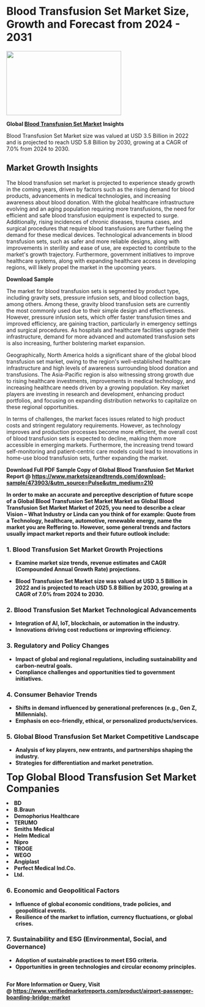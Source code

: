 <H1>Blood Transfusion Set Market Size, Growth and Forecast from 2024 - 2031</H1><img class="aligncenter size-medium wp-image-584254" src="https://thirdeyenews.in/wp-content/uploads/2024/09/Global-Market-Research-300x168.jpeg" alt="" width="300" height="168" /><p><strong>Global&nbsp;<a href="https://www.marketsizeandtrends.com/download-sample/473903/&amp;utm_source=Pulse&amp;utm_medium=210">Blood Transfusion Set Market</a> Insights</strong></p><p>Blood Transfusion Set Market size was valued at USD 3.5 Billion in 2022 and is projected to reach USD 5.8 Billion by 2030, growing at a CAGR of 7.0% from 2024 to 2030.</p><p><h2>Market Growth Insights</h2> <p>The blood transfusion set market is projected to experience steady growth in the coming years, driven by factors such as the rising demand for blood products, advancements in medical technologies, and increasing awareness about blood donation. With the global healthcare infrastructure evolving and an aging population requiring more transfusions, the need for efficient and safe blood transfusion equipment is expected to surge. Additionally, rising incidences of chronic diseases, trauma cases, and surgical procedures that require blood transfusions are further fueling the demand for these medical devices. Technological advancements in blood transfusion sets, such as safer and more reliable designs, along with improvements in sterility and ease of use, are expected to contribute to the market's growth trajectory. Furthermore, government initiatives to improve healthcare systems, along with expanding healthcare access in developing regions, will likely propel the market in the upcoming years.</p> <p><strong>Download Sample</strong></p> <p>The market for blood transfusion sets is segmented by product type, including gravity sets, pressure infusion sets, and blood collection bags, among others. Among these, gravity blood transfusion sets are currently the most commonly used due to their simple design and effectiveness. However, pressure infusion sets, which offer faster transfusion times and improved efficiency, are gaining traction, particularly in emergency settings and surgical procedures. As hospitals and healthcare facilities upgrade their infrastructure, demand for more advanced and automated transfusion sets is also increasing, further bolstering market expansion.</p> <p>Geographically, North America holds a significant share of the global blood transfusion set market, owing to the region's well-established healthcare infrastructure and high levels of awareness surrounding blood donation and transfusions. The Asia-Pacific region is also witnessing strong growth due to rising healthcare investments, improvements in medical technology, and increasing healthcare needs driven by a growing population. Key market players are investing in research and development, enhancing product portfolios, and focusing on expanding distribution networks to capitalize on these regional opportunities.</p> <p>In terms of challenges, the market faces issues related to high product costs and stringent regulatory requirements. However, as technology improves and production processes become more efficient, the overall cost of blood transfusion sets is expected to decline, making them more accessible in emerging markets. Furthermore, the increasing trend toward self-monitoring and patient-centric care models could lead to innovations in home-use blood transfusion sets, further expanding the market.</p> <p><strong></p><p><span class=""><strong>Download Full PDF Sample Copy of Global Blood Transfusion Set Market Report</strong> @ <a href="https://www.marketsizeandtrends.com/download-sample/473903/&amp;utm_source=Pulse&amp;utm_medium=210" target="_blank">https://www.marketsizeandtrends.com/download-sample/473903/&amp;utm_source=Pulse&amp;utm_medium=210</a></span></p><p>In order to make an accurate and perceptive description of future scope of a Global&nbsp;Blood Transfusion Set Market Market as Global&nbsp;Blood Transfusion Set Market Market of 2025, you need to describe a clear Vision &ndash; What Industry or Linda can you think of for example: Quote from a Technology, healthcare, automotive, renewable energy, name the market you are Reffering to. However, some general trends and factors usually impact market reports and their future outlook include:</p><h3>1.&nbsp;<strong>Blood Transfusion Set Market Growth Projections</strong></h3><ul><li>Examine market size trends, revenue estimates and CAGR (Compounded Annual Growth Rate) projections.</li><li><p>Blood Transfusion Set Market size was valued at USD 3.5 Billion in 2022 and is projected to reach USD 5.8 Billion by 2030, growing at a CAGR of 7.0% from 2024 to 2030.</p></li></ul><h3>2.&nbsp;<strong>Blood Transfusion Set Market Technological Advancements</strong></h3><ul><li>Integration of AI, IoT, blockchain, or automation in the industry.</li><li>Innovations driving cost reductions or improving efficiency.</li></ul><h3>3.&nbsp;<strong>Regulatory and Policy Changes</strong></h3><ul><li>Impact of global and regional regulations, including sustainability and carbon-neutral goals.</li><li>Compliance challenges and opportunities tied to government initiatives.</li></ul><h3>4.&nbsp;<strong>Consumer Behavior Trends</strong></h3><ul><li>Shifts in demand influenced by generational preferences (e.g., Gen Z, Millennials).</li><li>Emphasis on eco-friendly, ethical, or personalized products/services.</li></ul><h3>5.&nbsp;<strong>Global Blood Transfusion Set Market Competitive Landscape</strong></h3><ul><li>Analysis of key players, new entrants, and partnerships shaping the industry.</li><li>Strategies for differentiation and market penetration.</li></ul><p data-pm-slice="1 1 []"><span style="color: inherit; font-family: inherit; font-size: 25px;">Top Global Blood Transfusion Set Market Companies</span></p><div class="" data-test-id=""><p><li>BD</li><li> B.Braun</li><li> Demophorius Healthcare</li><li> TERUMO</li><li> Smiths Medical</li><li> Helm Medical</li><li> Nipro</li><li> TROGE</li><li> WEGO</li><li> Angiplast</li><li> Perfect Medical Ind.Co.</li><li> Ltd.</li></p></div><h3>6.&nbsp;<strong>Economic and Geopolitical Factors</strong></h3><ul><li>Influence of global economic conditions, trade policies, and geopolitical events.</li><li>Resilience of the market to inflation, currency fluctuations, or global crises.</li></ul><h3>7.&nbsp;<strong>Sustainability and ESG (Environmental, Social, and Governance)</strong></h3><ul><li>Adoption of sustainable practices to meet ESG criteria.</li><li>Opportunities in green technologies and circular economy principles.</li></ul><h2><strong style="font-size: 14px;">For More Information or Query, Visit @&nbsp;</strong><a style="background-color: #ffffff; font-size: 14px;" href="https://www.marketsizeandtrends.com/report/blood-transfusion-set-market/" target="_blank">https://www.verifiedmarketreports.com/product/airport-passenger-boarding-bridge-market</a></h2>
